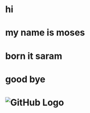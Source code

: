 ﻿# hi
# my name is moses
# born it saram
# good bye
# ![GitHub Logo](https://upload.wikimedia.org/wikipedia/commons/thumb/4/47/Philippe_de_Champaigne_-_Moses_with_the_Ten_Commandments_-_WGA04717.jpg/800px-Philippe_de_Champaigne_-_Moses_with_the_Ten_Commandments_-_WGA04717.jpg)
